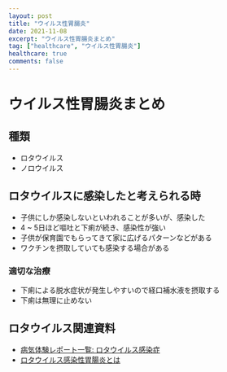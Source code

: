 ```yaml
---
layout: post
title: "ウイルス性胃腸炎"
date: 2021-11-08
excerpt: "ウイルス性胃腸炎まとめ"
tag: ["healthcare", "ウイルス性胃腸炎"]
healthcare: true
comments: false
---
```


# ウイルス性胃腸炎まとめ

## 種類
 - ロタウイルス
 - ノロウイルス

## ロタウイルスに感染したと考えられる時
 - 子供にしか感染しないといわれることが多いが、感染した
 - 4 ~ 5日ほど嘔吐と下痢が続き、感染性が強い
 - 子供が保育園でもらってきて家に広げるパターンなどがある
 - ワクチンを摂取していても感染する場合がある

### 適切な治療
 - 下痢による脱水症状が発生しやすいので経口補水液を摂取する
 - 下痢は無理に止めない

## ロタウイルス関連資料
 - [病気体験レポート一覧: ロタウイルス感染症](https://caloo.jp/reports/lists/d1838)
 - [ロタウイルス感染性胃腸炎とは](https://www.niid.go.jp/niid/ja/kansennohanashi/3377-rota-intro.html)
